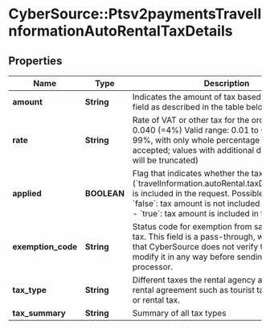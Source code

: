 # CyberSource::Ptsv2paymentsTravelInformationAutoRentalTaxDetails

## Properties
Name | Type | Description | Notes
------------ | ------------- | ------------- | -------------
**amount** | **String** | Indicates the amount of tax based on the &#x60;type&#x60; field as described in the table below:  | [optional] 
**rate** | **String** | Rate of VAT or other tax for the order.  Example 0.040 (&#x3D;4%)  Valid range: 0.01 to 0.99 (1% to 99%, with only whole percentage values accepted; values with additional decimal places will be truncated)  | [optional] 
**applied** | **BOOLEAN** | Flag that indicates whether the tax amount (&#x60;travelInformation.autoRental.taxDetails.amount&#x60;) is included in the request.  Possible values: - &#x60;false&#x60;: tax amount is not included in the request. - &#x60;true&#x60;:  tax amount is included in the request.  | [optional] 
**exemption_code** | **String** | Status code for exemption from sales and use tax. This field is a pass-through, which means that CyberSource does not verify the value or modify it in any way before sending it to the processor.  | [optional] 
**tax_type** | **String** | Different taxes the rental agency applies to the rental agreement such as tourist tax, airport tax, or rental tax.  | [optional] 
**tax_summary** | **String** | Summary of all tax types  | [optional] 


